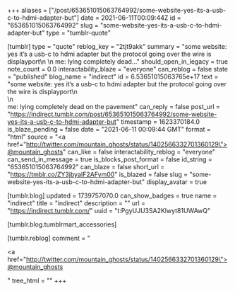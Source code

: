 +++
aliases = ["/post/653651015063764992/some-website-yes-its-a-usb-c-to-hdmi-adapter-but"]
date = 2021-06-11T00:09:44Z
id = "653651015063764992"
slug = "some-website-yes-its-a-usb-c-to-hdmi-adapter-but"
type = "tumblr-quote"

[tumblr]
type = "quote"
reblog_key = "2tjt9akk"
summary = "some website: yes it’s a usb-c to hdmi adapter but the protocol going over the wire is displayport\n \n me: lying completely dead..."
should_open_in_legacy = true
note_count = 0.0
interactability_blaze = "everyone"
can_reblog = false
state = "published"
blog_name = "indirect"
id = 6.53651015063765e+17
text = "some website: yes it&rsquo;s a usb-c to hdmi adapter but the protocol going over the wire is displayport\n<br/>\n<br/>me: lying completely dead on the pavement"
can_reply = false
post_url = "https://indirect.tumblr.com/post/653651015063764992/some-website-yes-its-a-usb-c-to-hdmi-adapter-but"
timestamp = 1623370184.0
is_blaze_pending = false
date = "2021-06-11 00:09:44 GMT"
format = "html"
source = "<a href=\"http://twitter.com/mountain_ghosts/status/1402566332701360129\">@mountain_ghosts</a>"
can_like = false
interactability_reblog = "everyone"
can_send_in_message = true
is_blocks_post_format = false
id_string = "653651015063764992"
can_blaze = false
short_url = "https://tmblr.co/ZY3jbyaIF2AFym00"
is_blazed = false
slug = "some-website-yes-its-a-usb-c-to-hdmi-adapter-but"
display_avatar = true

[tumblr.blog]
updated = 1739757070.0
can_show_badges = true
name = "indirect"
title = "indirect"
description = ""
url = "https://indirect.tumblr.com/"
uuid = "t:PgyUJU3SA2Klwyt81UWAwQ"

[tumblr.blog.tumblrmart_accessories]

[tumblr.reblog]
comment = "<p><a href=\"http://twitter.com/mountain_ghosts/status/1402566332701360129\">@mountain_ghosts</a></p>"
tree_html = ""
+++
